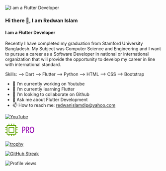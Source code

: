 ![I am a Flutter Developer](https://media-exp1.licdn.com/dms/image/C5622AQHv_z3ZozuWZA/feedshare-shrink_800/0/1641583240365?e=1644451200&v=beta&t=hDKksOxJ_xf43I_uIxsXMnrdXQP7Z8MMp2Ev22wZYMY)

### Hi there 👋, I am Redwan Islam
#### I am a Flutter Developer

Recently I have completed my graduation from Stamford University Bangladesh. My Subject was Computer Science and Engineering and I want to pursue a career as a Software Developer in national or international organization that will provide the opportunity to develop my career in line with international
standard.

Skills: --> Dart
        --> Flutter
        --> Python
        --> HTML
        --> CSS
        --> Bootstrap

- 🔭 I’m currently working on Youtube 
- 🌱 I’m currently learning Flutter 
- 👯 I’m looking to collaborate on Github 
- 💬 Ask me about Flutter Development 
- 📫 How to reach me: redwanislamdip@yahoo.com 


[<img src='https://cdn.jsdelivr.net/npm/simple-icons@3.0.1/icons/youtube.svg' alt='YouTube' height='40'>](https://youtu.be/taWRDZMGHdw)  

<a href='https://docs.github.com/en/developers'><img src='https://raw.githubusercontent.com/acervenky/animated-github-badges/master/assets/devbadge.gif' width='40' height='40'></a> <a href='https://github.com/pricing'><img src='https://raw.githubusercontent.com/acervenky/animated-github-badges/master/assets/pro.gif' width='40' height='40'></a> 

[![trophy](https://github-profile-trophy.vercel.app/?username=Redwan-Islam&theme=onedark)](https://github.com/Redwan-Islam/github-profile-trophy)

[![GitHub Streak](https://github-readme-streak-stats.herokuapp.com/?user=Redwan-Islam)](https://git.io/streak-stats) 

![Profile views](https://gpvc.arturio.dev/https://github.com/Redwan-Islam)  
